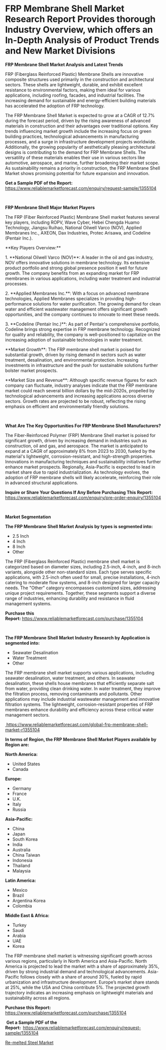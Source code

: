 <p><h1>FRP Membrane Shell Market Research Report Provides thorough Industry Overview, which offers an In-Depth Analysis of Product Trends and New Market Divisions</h1></p><p><strong>FRP Membrane Shell Market Analysis and Latest Trends</strong></p>
<p><p>FRP (Fiberglass Reinforced Plastic) Membrane Shells are innovative composite structures used primarily in the construction and architectural sectors. These shells are lightweight, durable, and exhibit excellent resistance to environmental factors, making them ideal for various applications, including roofing, facades, and industrial facilities. The increasing demand for sustainable and energy-efficient building materials has accelerated the adoption of FRP technology.</p><p>The FRP Membrane Shell Market is expected to grow at a CAGR of 12.7% during the forecast period, driven by the rising awareness of advanced materials in construction and their advantages over traditional options. Key trends influencing market growth include the increasing focus on green building practices, technological advancements in manufacturing processes, and a surge in infrastructure development projects worldwide. Additionally, the growing popularity of aesthetically pleasing architectural designs is contributing to the demand for FRP Membrane Shells. The versatility of these materials enables their use in various sectors like automotive, aerospace, and marine, further broadening their market scope. As sustainability remains a priority in construction, the FRP Membrane Shell Market shows promising potential for future expansion and innovation.</p></p>
<p><strong>Get a Sample PDF of the Report:&nbsp;</strong> <a href="https://www.reliablemarketforecast.com/enquiry/request-sample/1355104?utm_campaign=1108&utm_medium=2&utm_source=Github&utm_content=ia&utm_term=04022025&utm_id=frp-membrane-shell">https://www.reliablemarketforecast.com/enquiry/request-sample/1355104</a></p>
<p>&nbsp;</p>
<p><strong>FRP Membrane Shell Major Market Players</strong></p>
<p><p>The FRP (Fiber Reinforced Plastic) Membrane Shell market features several key players, including ROPV, Wave Cyber, Hebei Chengda Huamo Technology, Jiangsu Ruihao, National Oilwell Varco (NOV), Applied Membranes Inc., AXEON, Dax Industries, Protec Arisawa, and Codeline (Pentair Inc.). </p><p>**Key Players Overview:**</p><p>1. **National Oilwell Varco (NOV)**: A leader in the oil and gas industry, NOV offers innovative solutions in membrane technology. Its extensive product portfolio and strong global presence position it well for future growth. The company benefits from an expanding market for FRP membranes in various applications, including water treatment and industrial processes.</p><p>2. **Applied Membranes Inc.**: With a focus on advanced membrane technologies, Applied Membranes specializes in providing high-performance solutions for water purification. The growing demand for clean water and efficient wastewater management offers significant growth opportunities, and the company continues to innovate to meet these needs.</p><p>3. **Codeline (Pentair Inc.)**: As part of Pentair's comprehensive portfolio, Codeline brings strong expertise in FRP membrane technology. Recognized for quality and reliability, the company is well-positioned to capitalize on the increasing adoption of sustainable technologies in water treatment.</p><p>**Market Growth**: The FRP membrane shell market is poised for substantial growth, driven by rising demand in sectors such as water treatment, desalination, and environmental protection. Increasing investments in infrastructure and the push for sustainable solutions further bolster market prospects.</p><p>**Market Size and Revenue**: Although specific revenue figures for each company can fluctuate, industry analyses indicate that the FRP membrane market could reach several billion dollars by the mid-2020s, propelled by technological advancements and increasing applications across diverse sectors. Growth rates are projected to be robust, reflecting the rising emphasis on efficient and environmentally friendly solutions.</p></p>
<p>&nbsp;</p>
<p><strong>What Are The Key Opportunities For FRP Membrane Shell Manufacturers?</strong></p>
<p><p>The Fiber-Reinforced Polymer (FRP) Membrane Shell market is poised for significant growth, driven by increasing demand in industries such as construction, oil and gas, and aerospace. The market is anticipated to expand at a CAGR of approximately 8% from 2023 to 2030, fueled by the material's lightweight, corrosion-resistant, and high-strength properties. Innovations in manufacturing techniques and sustainability initiatives further enhance market prospects. Regionally, Asia-Pacific is expected to lead in market share due to rapid industrialization. As technology evolves, the adoption of FRP membrane shells will likely accelerate, reinforcing their role in advanced structural applications.</p></p>
<p><strong>Inquire or Share Your Questions If Any Before Purchasing This Report:</strong> <a href="https://www.reliablemarketforecast.com/enquiry/pre-order-enquiry/1355104?utm_campaign=1108&utm_medium=2&utm_source=Github&utm_content=ia&utm_term=04022025&utm_id=frp-membrane-shell">https://www.reliablemarketforecast.com/enquiry/pre-order-enquiry/1355104</a></p>
<p>&nbsp;</p>
<p><strong>Market Segmentation</strong></p>
<p><strong>The FRP Membrane Shell Market Analysis by types is segmented into:</strong></p>
<p><ul><li>2.5 Inch</li><li>4 Inch</li><li>8 Inch</li><li>Other</li></ul></p>
<p><p>The FRP (Fiberglass Reinforced Plastic) membrane shell market is categorized based on diameter sizes, including 2.5-inch, 4-inch, and 8-inch variants, alongside other non-standard sizes. Each type serves specific applications, with 2.5-inch often used for small, precise installations, 4-inch catering to moderate flow systems, and 8-inch designed for larger capacity needs. The "Other" category encompasses customized sizes, addressing unique project requirements. Together, these segments support a diverse range of industries, enhancing durability and resistance in fluid management systems.</p></p>
<p><strong>Purchase this Report:&nbsp;</strong><a href="https://www.reliablemarketforecast.com/purchase/1355104?utm_campaign=1108&utm_medium=2&utm_source=Github&utm_content=ia&utm_term=04022025&utm_id=frp-membrane-shell">https://www.reliablemarketforecast.com/purchase/1355104</a></p>
<p>&nbsp;</p>
<p><strong>The FRP Membrane Shell Market Industry Research by Application is segmented into:</strong></p>
<p><ul><li>Seawater Desalination</li><li>Water Treatment</li><li>Other</li></ul></p>
<p><p>The FRP membrane shell market supports various applications, including seawater desalination, water treatment, and others. In seawater desalination, these shells house membranes that efficiently separate salt from water, providing clean drinking water. In water treatment, they improve the filtration process, removing contaminants and pollutants. Other applications may include industrial wastewater management and innovative filtration systems. The lightweight, corrosion-resistant properties of FRP membranes enhance durability and efficiency across these critical water management sectors.</p></p>
<p><a href="https://www.reliablemarketforecast.com/global-frp-membrane-shell-market-r1355104?utm_campaign=1108&utm_medium=2&utm_source=Github&utm_content=ia&utm_term=04022025&utm_id=frp-membrane-shell">&nbsp;https://www.reliablemarketforecast.com/global-frp-membrane-shell-market-r1355104</a></p>
<p><strong>In terms of Region, the FRP Membrane Shell Market Players available by Region are:</strong></p>
<p>
    <p> <strong> North America: </strong>
        <ul>
            <li>United States</li>
            <li>Canada</li>
        </ul>
        </p> 
    <p> <strong> Europe: </strong>
        <ul>
            <li>Germany</li>
            <li>France</li>
            <li>U.K.</li>
            <li>Italy</li>
            <li>Russia</li>
        </ul>
        </p> 
    <p> <strong> Asia-Pacific: </strong>
        <ul>
            <li>China</li>
            <li>Japan</li>
            <li>South Korea</li>
            <li>India</li>
            <li>Australia</li>
            <li>China Taiwan</li>
            <li>Indonesia</li>
            <li>Thailand</li>
            <li>Malaysia</li>
        </ul>
        </p> 
    <p> <strong> Latin America: </strong>
        <ul>
            <li>Mexico</li>
            <li>Brazil</li>
            <li>Argentina Korea</li>
            <li>Colombia</li>
        </ul>
        </p> 
    <p> <strong> Middle East & Africa: </strong>
        <ul>
            <li>Turkey</li>
            <li>Saudi</li>
            <li>Arabia</li>
            <li>UAE</li>
            <li>Korea</li>
        </ul>
    </p>
    </p>
<p><p>The FRP membrane shell market is witnessing significant growth across various regions, particularly in North America and Asia-Pacific. North America is projected to lead the market with a share of approximately 35%, driven by strong industrial demand and technological advancements. Asia-Pacific follows closely with a share of around 30%, fueled by rapid urbanization and infrastructure development. Europe’s market share stands at 25%, while the USA and China contribute 5%. The projected growth trajectory indicates an increasing emphasis on lightweight materials and sustainability across all regions.</p></p>
<p><strong>Purchase this Report: </strong><a href="https://www.reliablemarketforecast.com/purchase/1355104?utm_campaign=1108&utm_medium=2&utm_source=Github&utm_content=ia&utm_term=04022025&utm_id=frp-membrane-shell">https://www.reliablemarketforecast.com/purchase/1355104</a></p>
<p>&nbsp;<strong>Get a Sample PDF of the Report:&nbsp;&nbsp;</strong><a href="https://www.reliablemarketforecast.com/enquiry/request-sample/1355104?utm_campaign=1108&utm_medium=2&utm_source=Github&utm_content=ia&utm_term=04022025&utm_id=frp-membrane-shell">https://www.reliablemarketforecast.com/enquiry/request-sample/1355104</a></p>
<p><strong></strong></p>
<p><p><a href="https://github.com/CliffMedina6/Market-Research-Report-List-7/blob/main/re-melted-steel-market.md?utm_campaign=1108&utm_medium=2&utm_source=Github&utm_content=ia&utm_term=04022025&utm_id=frp-membrane-shell">Re-melted Steel Market</a></p></p>
